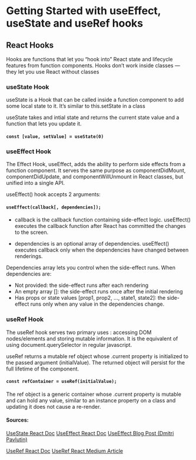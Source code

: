 # Getting Started with useEffect, useState and useRef hooks

## React Hooks

Hooks are functions that let you “hook into” React state and lifecycle features from function components. Hooks don’t work inside classes — they let you use React without classes

### useState Hook

useState is a Hook that can be called inside a function component to add some local state to it. It’s similar to this.setState in a class

useState takes and intial state and returns the current state value and a function that lets you update it.

#### `const [value, setValue] = useState(0)`

### useEffect Hook

The Effect Hook, useEffect, adds the ability to perform side effects from a function component. It serves the same purpose as componentDidMount, componentDidUpdate, and componentWillUnmount in React classes, but unified into a single API.

useEffect() hook accepts 2 arguments:

#### `useEffect(callback[, dependencies]);`

- callback is the callback function containing side-effect logic. useEffect() executes the callback function after React has committed the changes to the screen.

- dependencies is an optional array of dependencies. useEffect() executes callback only when the dependencies have changed between renderings.

Dependencies array lets you control when the side-effect runs. When dependencies are:

- Not provided: the side-effect runs after each rendering
- An empty array []: the side-effect runs once after the initial rendering
- Has props or state values [prop1, prop2, ..., state1, state2]: the side-effect runs only when any value in the dependencies change.

### useRef Hook

The useRef hook serves two primary uses : accessing DOM nodes/elements and storing mutable information. It is the equivalent of using document.querySelector in regular javascript.

useRef returns a mutable ref object whose .current property is initialized to the passed argument (initialValue). The returned object will persist for the full lifetime of the component.

#### `const refContainer = useRef(initialValue);`

The ref object is a generic container whose .current property is mutable and can hold any value, similar to an instance property on a class and updating it does not cause a re-render.

#### Sources:

[UseState React Doc](https://reactjs.org/docs/hooks-reference.html#usestate)
[UseEffect React Doc](https://reactjs.org/docs/hooks-reference.html#useeffect)
[UseEffect Blog Post (Dmitri Pavlutin)](https://dmitripavlutin.com/react-useeffect-explanation/)

[UseRef React Doc](https://reactjs.org/docs/hooks-reference.html#useref)
[UseRef React Medium Article](https://medium.com/javascript-in-plain-english/implementing-useref-in-react-732908aa1998)
